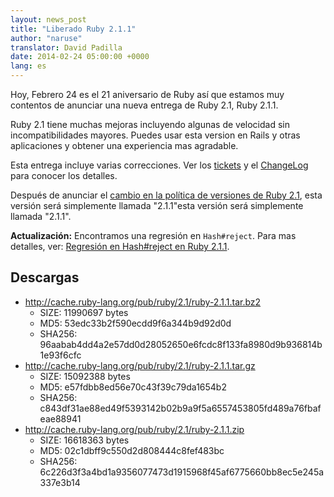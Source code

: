 ```yaml
---
layout: news_post
title: "Liberado Ruby 2.1.1"
author: "naruse"
translator: David Padilla
date: 2014-02-24 05:00:00 +0000
lang: es
---
```


Hoy, Febrero 24 es el 21 aniversario de Ruby así que estamos muy
contentos de anunciar una nueva entrega de Ruby 2.1, Ruby 2.1.1.

Ruby 2.1 tiene muchas mejoras incluyendo algunas de velocidad sin
incompatibilidades mayores. Puedes usar esta version en Rails y otras
aplicaciones y obtener una experiencia mas agradable.

Esta entrega incluye varias correcciones.
Ver los [tickets](https://bugs.ruby-lang.org/projects/ruby-21/issues?set_filter=1&amp;status_id=5)
y el [ChangeLog](http://svn.ruby-lang.org/repos/ruby/tags/v2_1_1/ChangeLog)
para conocer los detalles.

Después de anunciar el [cambio en la política de versiones de Ruby 2.1](https://www.ruby-lang.org/es/news/2013/12/21/semantic-versioning-after-2-1-0/),
esta versión será simplemente llamada "2.1.1"esta versión será simplemente llamada "2.1.1".

**Actualización:** Encontramos una regresión en `Hash#reject`. Para mas detalles, ver:
[Regresión en Hash#reject en Ruby 2.1.1](https://www.ruby-lang.org/es/news/2014/03/10/regression-of-hash-reject-in-ruby-2-1-1/).

## Descargas

* <http://cache.ruby-lang.org/pub/ruby/2.1/ruby-2.1.1.tar.bz2>
  * SIZE:   11990697 bytes
  * MD5:    53edc33b2f590ecdd9f6a344b9d92d0d
  * SHA256: 96aabab4dd4a2e57dd0d28052650e6fcdc8f133fa8980d9b936814b1e93f6cfc
* <http://cache.ruby-lang.org/pub/ruby/2.1/ruby-2.1.1.tar.gz>
  * SIZE:   15092388 bytes
  * MD5:    e57fdbb8ed56e70c43f39c79da1654b2
  * SHA256: c843df31ae88ed49f5393142b02b9a9f5a6557453805fd489a76fbafeae88941
* <http://cache.ruby-lang.org/pub/ruby/2.1/ruby-2.1.1.zip>
  * SIZE:   16618363 bytes
  * MD5:    02c1dbff9c550d2d808444c8fef483bc
  * SHA256: 6c226d3f3a4bd1a9356077473d1915968f45af6775660bb8ec5e245a337e3b14
